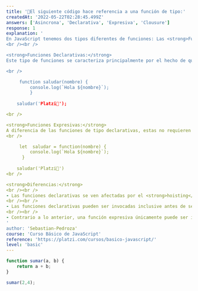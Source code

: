 ```yaml
---
title: '🚀El siguiente código hace referencia a una función de tipo:'
createdAt: '2022-05-22T02:28:45.499Z'
answers: ['Asincrona', 'Declarativa', 'Expresiva', 'Clousure']
response: 1
explanation: '
En JavaScript tenemos dos tipos diferentes de funciones: Las <strong>Funciones Declarativas</strong> y las <strong>Funciones Expresivas.</strong>
<br /><br />

<strong>Funciones Declarativas:</strong>
Este tipo de funciones se caracteriza principalmente por el hecho de que son generadas haciendo uso de la palabra reservada <code>function</code> al inicio de la declaración.

<br />

     function saludar(nombre) {
         console.log(`Hola ${nombre}`);
         }
		 
    saludar('Platzi💚');

<br />

<strong>Funciones Expresivas:</strong>
A diferencia de las funciones de tipo declarativas, estas no requieren el uso de la palabra reservada <code>function</code> al inicio y, en cambio, son generadas a través de la asignación a una variable que albergará la función, estas funciones son creadas comúnmente como una función anónima, aunque también pueden llegar a ser nombradas.
<br />

     let  saludar = function(nombre) {
         console.log(`Hola ${nombre}`);
      }
		 
    saludar('Platzi💚')
<br />

<strong>Diferencias:</strong>
<br /><br />
- Las funciones declarativas se ven afectadas por el <strong>hoisting</strong> mientras que las expresivas no.
<br /><br />
- Las funciones declarativas pueden ser invocadas inclusive antes de ser declaradas en el orden secuencial del código, debido de igual manera al efecto ocasionado por el <strong>hoisting.</strong>
<br /><br />
- Contrario a lo anterior, una función expresiva únicamente puede ser invocada luego de haber sido generada en el orden lógico del código a causa de que esta no es afectada por el <strong>hoisting.</strong>
'
author: 'Sebastian-Pedroza'
course: 'Curso Básico de JavaScript'
reference: 'https://platzi.com/cursos/basico-javascript/'
level: 'basic'
---
```

```javascript
function sumar(a, b) {
	return a + b;
}

sumar(2,4);
```